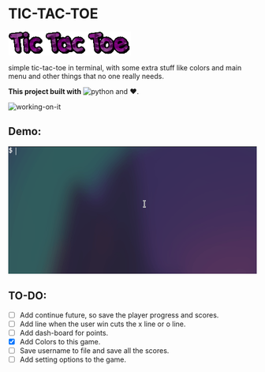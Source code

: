 # TIC-TAC-TOE

![wallpaper](./src/wallpaper.gif)

simple tic-tac-toe in terminal, with some extra stuff
like colors and main menu and other things that no one
really needs.

**This project built with** ![python](https://img.shields.io/badge/python-3.x-green) and ❤️.


![working-on-it](https://img.shields.io/badge/Still--Work-On--It-orange)

## Demo:

![screenshot_01](./src/screenshot01.gif)




## TO-DO:
- [ ] Add continue future, so save the player progress and scores.
- [ ] Add line when the user win cuts the x line or o line.
- [ ] Add dash-board for points.
- [X] Add Colors to this game.
- [ ] Save username to file and save all the scores.
- [ ] Add setting options to the game. 
